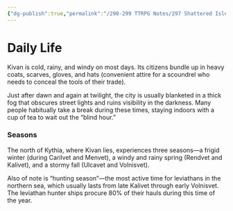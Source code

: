 ```yaml
---
{"dg-publish":true,"permalink":"/290-299 TTRPG Notes/297 Shattered Isles/20 Kivan/Daily Life/Kivan Atmosphere/"}
---
```



# Daily Life

Kivan is cold, rainy, and windy on most days. Its citizens bundle up in heavy coats, scarves, gloves, and hats (convenient attire for a scoundrel who needs to conceal the tools of their trade).

Just after dawn and again at twilight, the city is usually blanketed in a thick fog that obscures street lights and ruins visibility in the darkness. Many people habitually take a break during these times, staying indoors with a cup of tea to wait out the “blind hour.”

### Seasons

The north of Kythia, where Kivan lies, experiences three seasons—a frigid winter (during Carilvet and Menvet), a windy and rainy spring (Rendvet and Kalivet), and a stormy fall (Ulcavet and Volnisvet).

Also of note is “hunting season”—the most active time for leviathans in the northern sea, which usually lasts from late Kalivet through early Volnisvet. The leviathan hunter ships procure 80% of their hauls during this time of the year.